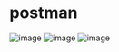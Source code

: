 # postman
![image](https://github.com/NadiErofeeva/postman/assets/123668832/4147790d-3717-42ed-a5a8-05e89aaeb277)
![image](https://github.com/NadiErofeeva/postman/assets/123668832/26a53f1b-ac6a-404f-a6b1-a2a648d3e903)
![image](https://github.com/NadiErofeeva/postman/assets/123668832/f1830af5-4ffe-441d-a1fd-06535126fcdf)

